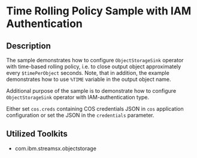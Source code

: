 # Time Rolling Policy Sample with IAM Authentication

## Description
The sample demonstrates how to configure `ObjectStorageSink` operator with time-based rolling policy,
i.e. to close output object approximately every `$timePerObject` seconds. 
Note, that in addition, the example demonstrates how to use `%TIME` 
variable in the output object name. 

Additional purpose of the sample is 
to demonstrate how to configure `ObjectStorageSink` operator 
with IAM-authentication type.

Either set `cos.creds` containing COS credentials JSON in `cos` application configuration or set the JSON in the `credentials` parameter.

## Utilized Toolkits
 - com.ibm.streamsx.objectstorage
